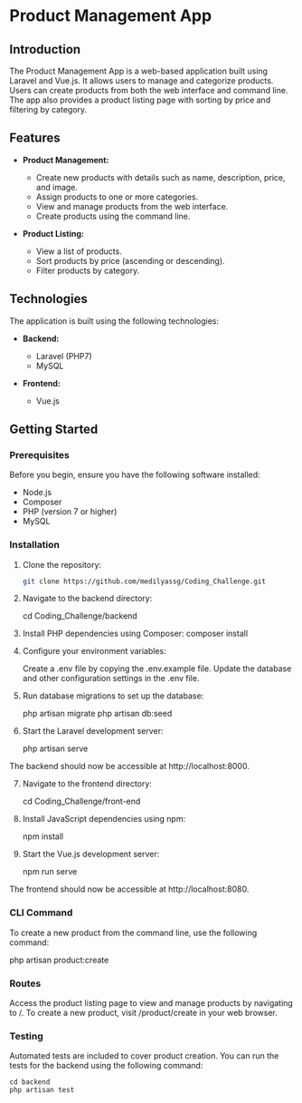 # Product Management App

## Introduction

The Product Management App is a web-based application built using Laravel and Vue.js. It allows users to manage and categorize products. Users can create products from both the web interface and command line. The app also provides a product listing page with sorting by price and filtering by category.

## Features

- **Product Management:**
  - Create new products with details such as name, description, price, and image.
  - Assign products to one or more categories.
  - View and manage products from the web interface.
  - Create products using the command line.

- **Product Listing:**
  - View a list of products.
  - Sort products by price (ascending or descending).
  - Filter products by category.

## Technologies

The application is built using the following technologies:

- **Backend:**
  - Laravel (PHP7)
  - MySQL

- **Frontend:**
  - Vue.js

## Getting Started

### Prerequisites

Before you begin, ensure you have the following software installed:

- Node.js
- Composer
- PHP (version 7 or higher)
- MySQL

### Installation

1. Clone the repository:

   ```bash
   git clone https://github.com/medilyassg/Coding_Challenge.git
2. Navigate to the backend directory:

   cd Coding_Challenge/backend
3. Install PHP dependencies using Composer:
   composer install
4. Configure your environment variables:

   Create a .env file by copying the .env.example file.
   Update the database and other configuration settings in the .env file.
5. Run database migrations to set up the database:

   php artisan migrate
   php artisan db:seed
6. Start the Laravel development server:

   php artisan serve

The backend should now be accessible at http://localhost:8000.

7. Navigate to the frontend directory:

   cd Coding_Challenge/front-end
8. Install JavaScript dependencies using npm:

    npm install

9. Start the Vue.js development server:

   npm run serve

The frontend should now be accessible at http://localhost:8080.


### CLI Command
 To create a new product from the command line, use the following command:

 php artisan product:create


### Routes
Access the product listing page to view and manage products by navigating to /.
To create a new product, visit /product/create in your web browser.

### Testing
Automated tests are included to cover product creation. You can run the tests for the backend using the following command:

    cd backend
    php artisan test

